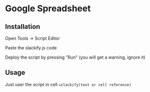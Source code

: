 # Google Spreadsheet

## Installation

Open Tools -> Script Editor

Paste the slackify.js code

Deploy the script by pressing "Run" (you will get a warning, ignore it)

## Usage

Just user the script in cell `=slackify(text or cell reference)`
